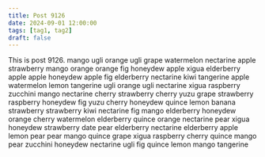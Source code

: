 ```yaml
---
title: Post 9126
date: 2024-09-01 12:00:00
tags: [tag1, tag2]
draft: false
---
```

This is post 9126.
mango
ugli
orange
ugli
grape
watermelon
nectarine
apple
strawberry
mango
orange
orange
fig
honeydew
apple
xigua
elderberry
apple
apple
honeydew
apple
fig
elderberry
nectarine
kiwi
tangerine
apple
watermelon
lemon
tangerine
ugli
orange
ugli
nectarine
xigua
raspberry
zucchini
mango
nectarine
cherry
strawberry
cherry
yuzu
grape
strawberry
raspberry
honeydew
fig
yuzu
cherry
honeydew
quince
lemon
banana
strawberry
strawberry
kiwi
nectarine
fig
mango
elderberry
honeydew
orange
cherry
watermelon
elderberry
quince
orange
nectarine
pear
xigua
honeydew
strawberry
date
pear
elderberry
nectarine
elderberry
apple
lemon
pear
pear
mango
quince
grape
xigua
raspberry
cherry
quince
mango
pear
zucchini
honeydew
nectarine
ugli
fig
quince
lemon
mango
tangerine
